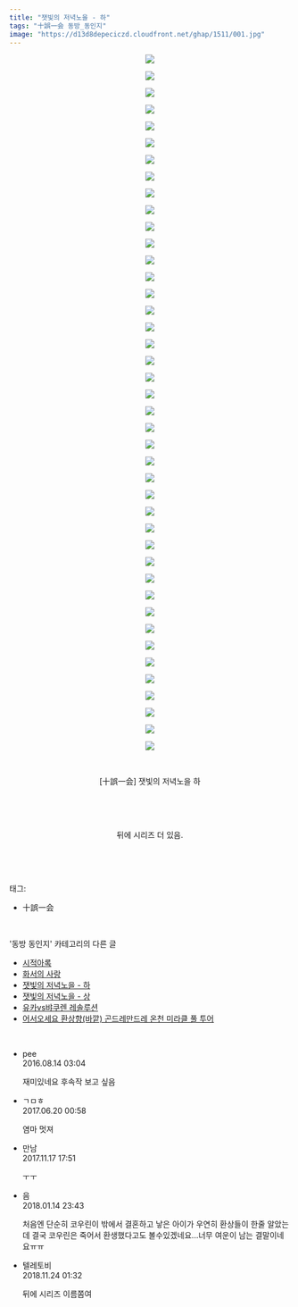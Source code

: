 ```yaml
---
title: "잿빛의 저녁노을 - 하"
tags: "十誤一会 동방_동인지"
image: "https://d13d8depeciczd.cloudfront.net/ghap/1511/001.jpg"
---
```

<div class="article">
<p style="text-align: center; clear: none; float: none;"><img src="{{ site.imgserver12 }}/ghap/1511/001.jpg"/></p>
<p style="text-align: center; clear: none; float: none;"><img src="{{ site.imgserver12 }}/ghap/1511/002.jpg"/></p>
<p style="text-align: center; clear: none; float: none;"><img src="{{ site.imgserver12 }}/ghap/1511/003.jpg"/></p>
<p style="text-align: center; clear: none; float: none;"><img src="{{ site.imgserver12 }}/ghap/1511/004.jpg"/></p>
<p style="text-align: center; clear: none; float: none;"><img src="{{ site.imgserver12 }}/ghap/1511/005.jpg"/></p>
<p style="text-align: center; clear: none; float: none;"><img src="{{ site.imgserver12 }}/ghap/1511/006.jpg"/></p>
<p style="text-align: center; clear: none; float: none;"><img src="{{ site.imgserver12 }}/ghap/1511/007.jpg"/></p>
<p style="text-align: center; clear: none; float: none;"><img src="{{ site.imgserver12 }}/ghap/1511/008.jpg"/></p>
<p style="text-align: center; clear: none; float: none;"><img src="{{ site.imgserver12 }}/ghap/1511/009.jpg"/></p>
<p style="text-align: center; clear: none; float: none;"><img src="{{ site.imgserver12 }}/ghap/1511/010.jpg"/></p>
<p style="text-align: center; clear: none; float: none;"><img src="{{ site.imgserver12 }}/ghap/1511/011.jpg"/></p>
<p style="text-align: center; clear: none; float: none;"><img src="{{ site.imgserver12 }}/ghap/1511/012.jpg"/></p>
<p style="text-align: center; clear: none; float: none;"><img src="{{ site.imgserver12 }}/ghap/1511/013.jpg"/></p>
<p style="text-align: center; clear: none; float: none;"><img src="{{ site.imgserver12 }}/ghap/1511/014.jpg"/></p>
<p style="text-align: center; clear: none; float: none;"><img src="{{ site.imgserver12 }}/ghap/1511/015.jpg"/></p>
<p style="text-align: center; clear: none; float: none;"><img src="{{ site.imgserver12 }}/ghap/1511/016.jpg"/></p>
<p style="text-align: center; clear: none; float: none;"><img src="{{ site.imgserver12 }}/ghap/1511/017.jpg"/></p>
<p style="text-align: center; clear: none; float: none;"><img src="{{ site.imgserver12 }}/ghap/1511/018.jpg"/></p>
<p style="text-align: center; clear: none; float: none;"><img src="{{ site.imgserver12 }}/ghap/1511/019.jpg"/></p>
<p style="text-align: center; clear: none; float: none;"><img src="{{ site.imgserver12 }}/ghap/1511/020.jpg"/></p>
<p style="text-align: center; clear: none; float: none;"><img src="{{ site.imgserver12 }}/ghap/1511/021.jpg"/></p>
<p style="text-align: center; clear: none; float: none;"><img src="{{ site.imgserver12 }}/ghap/1511/022.jpg"/></p>
<p style="text-align: center; clear: none; float: none;"><img src="{{ site.imgserver12 }}/ghap/1511/023.jpg"/></p>
<p style="text-align: center; clear: none; float: none;"><img src="{{ site.imgserver12 }}/ghap/1511/024.jpg"/></p>
<p style="text-align: center; clear: none; float: none;"><img src="{{ site.imgserver12 }}/ghap/1511/025.jpg"/></p>
<p style="text-align: center; clear: none; float: none;"><img src="{{ site.imgserver12 }}/ghap/1511/026.jpg"/></p>
<p style="text-align: center; clear: none; float: none;"><img src="{{ site.imgserver12 }}/ghap/1511/027.jpg"/></p>
<p style="text-align: center; clear: none; float: none;"><img src="{{ site.imgserver12 }}/ghap/1511/028.jpg"/></p>
<p style="text-align: center; clear: none; float: none;"><img src="{{ site.imgserver12 }}/ghap/1511/029.jpg"/></p>
<p style="text-align: center; clear: none; float: none;"><img src="{{ site.imgserver12 }}/ghap/1511/030.jpg"/></p>
<p style="text-align: center; clear: none; float: none;"><img src="{{ site.imgserver12 }}/ghap/1511/031.jpg"/></p>
<p style="text-align: center; clear: none; float: none;"><img src="{{ site.imgserver12 }}/ghap/1511/032.jpg"/></p>
<p style="text-align: center; clear: none; float: none;"><img src="{{ site.imgserver12 }}/ghap/1511/033.jpg"/></p>
<p style="text-align: center; clear: none; float: none;"><img src="{{ site.imgserver12 }}/ghap/1511/034.jpg"/></p>
<p style="text-align: center; clear: none; float: none;"><img src="{{ site.imgserver12 }}/ghap/1511/035.jpg"/></p>
<p style="text-align: center; clear: none; float: none;"><img src="{{ site.imgserver12 }}/ghap/1511/036.jpg"/></p>
<p style="text-align: center; clear: none; float: none;"><img src="{{ site.imgserver12 }}/ghap/1511/037.jpg"/></p>
<p style="text-align: center; clear: none; float: none;"><img src="{{ site.imgserver12 }}/ghap/1511/038.jpg"/></p>
<p style="text-align: center; clear: none; float: none;"><img src="{{ site.imgserver12 }}/ghap/1511/039.jpg"/></p>
<p style="text-align: center; clear: none; float: none;"><img src="{{ site.imgserver12 }}/ghap/1511/040.jpg"/></p>
<p style="text-align: center; clear: none; float: none;"><img src="{{ site.imgserver12 }}/ghap/1511/041.jpg"/></p>
<p style="text-align: center; clear: none; float: none;"><img src="{{ site.imgserver12 }}/ghap/1511/042.jpg"/></p>
<p style="text-align: center; clear: none; float: none;"><br/></p>
<p style="text-align: center; clear: none; float: none;">[十誤一会] 잿빛의 저녁노을 하</p>
<p style="text-align: center; clear: none; float: none;"><br/></p>
<p style="text-align: center; clear: none; float: none;"><br/></p>
<p style="text-align: center; clear: none; float: none;">뒤에 시리즈 더 있음.</p>
<p><br/></p>
</div><br/>
<div class="tagTrail">
<p>태그: </p>
<ul>
<li>十誤一会</li>
</ul>
</div><br/>
<div class="another">
<p>'동방 동인지' 카테고리의 다른 글</p>
<ul>
<li><a href="/ghap_1513">시적아록</a></li>
<li><a href="/ghap_1512">화서의 사랑</a></li>
<li><a href="/ghap_1511">잿빛의 저녁노을 - 하</a></li>
<li><a href="/ghap_1510">잿빛의 저녁노을 - 상</a></li>
<li><a href="/ghap_1509">유카vs뱌쿠렌 레솔루션</a></li>
<li><a href="/ghap_1508">어서오세요 환상향(바깥) 곤드레만드레 온천 미라클 풀 투어</a></li>
</ul>
</div><br/>
<div class="cb_module cb_fluid">
<div class="cb_wrt cb_profile">
<div class="comment">
<ul>
<li class="cb_thumb_off" id="comment14781074">
<div class="cb_comment_area">
<div class="cb_info_area">
<div class="cb_section">
<span class="cb_nick_name">pee</span>
</div>
<div class="cb_section">
<span class="cb_date">2016.08.14 03:04 </span>
</div>
</div>
<div class="cb_dsc_comment">
<p class="cb_dsc">
											재미있네요 후속작 보고 싶음
										</p>
</div>
</div></li>
<li class="cb_thumb_off" id="comment15017731">
<div class="cb_comment_area">
<div class="cb_info_area">
<div class="cb_section">
<span class="cb_nick_name">ㄱㅁㅎ</span>
</div>
<div class="cb_section">
<span class="cb_date">2017.06.20 00:58 </span>
</div>
</div>
<div class="cb_dsc_comment">
<p class="cb_dsc">
											염마 멋져
										</p>
</div>
</div></li>
<li class="cb_thumb_off" id="comment15131454">
<div class="cb_comment_area">
<div class="cb_info_area">
<div class="cb_section">
<span class="cb_nick_name">만남</span>
</div>
<div class="cb_section">
<span class="cb_date">2017.11.17 17:51 </span>
</div>
</div>
<div class="cb_dsc_comment">
<p class="cb_dsc">
											ㅜㅜ
										</p>
</div>
</div></li>
<li class="cb_thumb_off" id="comment15174325">
<div class="cb_comment_area">
<div class="cb_info_area">
<div class="cb_section">
<span class="cb_nick_name">음</span>
</div>
<div class="cb_section">
<span class="cb_date">2018.01.14 23:43 </span>
</div>
</div>
<div class="cb_dsc_comment">
<p class="cb_dsc">
											처음엔 단순히 코우린이 밖에서 결혼하고 낳은 아이가 우연히 환상들이 한줄 알았는데 결국 코우린은 죽어서 환생했다고도 볼수있겠네요...너무 여운이 남는 결말이네요ㅠㅠ
										</p>
</div>
</div></li>
<li class="cb_thumb_off" id="comment15377659">
<div class="cb_comment_area">
<div class="cb_info_area">
<div class="cb_section">
<span class="cb_nick_name">텔레토비</span>
</div>
<div class="cb_section">
<span class="cb_date">2018.11.24 01:32 </span>
</div>
</div>
<div class="cb_dsc_comment">
<p class="cb_dsc">
											뒤에 시리즈 이름쫌여
										</p>
</div>
</div></li>
</ul>
</div>
</div><!-- commentList close -->
</div><br/>
